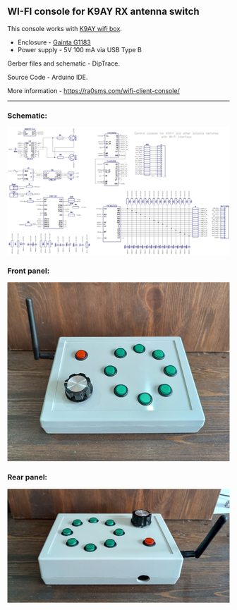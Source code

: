 ## WI-FI console for K9AY RX antenna switch

This console works with [K9AY wifi box](https://github.com/ra0sms/K9AY_with_wifi).

* Enclosure - [Gainta G1183](https://www.gainta.com/en/g1183g.html)
* Power supply - 5V 100 mA via USB Type B

Gerber files and schematic - DipTrace.

Source Code - Arduino IDE.

More information - https://ra0sms.com/wifi-client-console/

-------------------------------------------------------------------------------

### Schematic:

![console_k9ay_rev2](DipTrace/console_k9ay_rev2.jpg)

### Front panel:

![console_k9ay_rev2](pics/client_front.jpg)

### Rear panel:

![console_k9ay_rev2](pics/client_rear.jpg)
